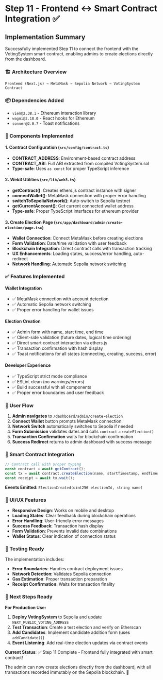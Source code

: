 # Step 11 - Frontend ↔ Smart Contract Integration ✅

## Implementation Summary

Successfully implemented Step 11 to connect the frontend with the VotingSystem smart contract, enabling admins to create elections directly from the dashboard.

### 🏗️ Architecture Overview

```
Frontend (Next.js) → MetaMask → Sepolia Network → VotingSystem Contract
```

### 📦 Dependencies Added

- `viem@2.38.1` - Ethereum interaction library
- `wagmi@2.18.0` - React hooks for Ethereum
- `sonner@2.0.7` - Toast notifications

### 🔧 Components Implemented

#### 1. Contract Configuration (`src/config/contract.ts`)

- **CONTRACT_ADDRESS**: Environment-based contract address
- **CONTRACT_ABI**: Full ABI extracted from compiled VotingSystem.sol
- **Type-safe**: Uses `as const` for proper TypeScript inference

#### 2. Web3 Utilities (`src/lib/web3.ts`)

- **getContract()**: Creates ethers.js contract instance with signer
- **connectWallet()**: MetaMask connection with proper error handling
- **switchToSepoliaNetwork()**: Auto-switch to Sepolia testnet
- **getCurrentAccount()**: Get current connected wallet address
- **Type-safe**: Proper TypeScript interfaces for ethereum provider

#### 3. Create Election Page (`src/app/dashboard/admin/create-election/page.tsx`)

- **Wallet Connection**: Connect MetaMask before creating elections
- **Form Validation**: Date/time validation with user feedback
- **Blockchain Integration**: Direct contract calls with transaction tracking
- **UX Enhancements**: Loading states, success/error handling, auto-redirect
- **Network Handling**: Automatic Sepolia network switching

### ✅ Features Implemented

#### Wallet Integration

- ✅ MetaMask connection with account detection
- ✅ Automatic Sepolia network switching
- ✅ Proper error handling for wallet issues

#### Election Creation

- ✅ Admin form with name, start time, end time
- ✅ Client-side validation (future dates, logical time ordering)
- ✅ Direct smart contract interaction via ethers.js
- ✅ Transaction confirmation with hash display
- ✅ Toast notifications for all states (connecting, creating, success, error)

#### Developer Experience

- ✅ TypeScript strict mode compliance
- ✅ ESLint clean (no warnings/errors)
- ✅ Build successful with all components
- ✅ Proper error boundaries and user feedback

### 🎯 User Flow

1. **Admin navigates** to `/dashboard/admin/create-election`
2. **Connect Wallet** button prompts MetaMask connection
3. **Network Switch** automatically switches to Sepolia if needed
4. **Form Submission** validates dates and calls `contract.createElection()`
5. **Transaction Confirmation** waits for blockchain confirmation
6. **Success Redirect** returns to admin dashboard with success message

### 🔗 Smart Contract Integration

```typescript
// Contract call with proper typing
const contract = await getContract();
const tx = await contract.createElection(name, startTimestamp, endTimestamp);
const receipt = await tx.wait();
```

**Events Emitted**: `ElectionCreated(uint256 electionId, string name)`

### 🎨 UI/UX Features

- **Responsive Design**: Works on mobile and desktop
- **Loading States**: Clear feedback during blockchain operations
- **Error Handling**: User-friendly error messages
- **Success Feedback**: Transaction hash display
- **Form Validation**: Prevents invalid date combinations
- **Wallet Status**: Clear indication of connection status

### 🧪 Testing Ready

The implementation includes:

- **Error Boundaries**: Handles contract deployment issues
- **Network Detection**: Validates Sepolia connection
- **Gas Estimation**: Proper transaction preparation
- **Receipt Confirmation**: Waits for transaction finality

### 🚀 Next Steps Ready

**For Production Use:**

1. **Deploy VotingSystem** to Sepolia and update `NEXT_PUBLIC_VOTING_ADDRESS`
2. **Test Transaction**: Create a test election and verify on Etherscan
3. **Add Candidates**: Implement candidate addition form (uses `addCandidate()`)
4. **Event Listening**: Add real-time election updates via contract events

**Current Status**: ✅ Step 11 Complete - Frontend fully integrated with smart contract!

The admin can now create elections directly from the dashboard, with all transactions recorded immutably on the Sepolia blockchain. 🎉
